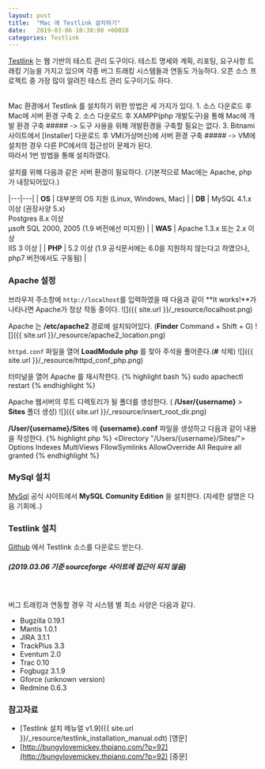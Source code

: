 ```yaml
---
layout: post
title:  "Mac 에 Testlink 설치하기"
date:   2019-03-06 10:38:00 +00010
categories: Testlink
---
```


[Testlink] 는 웹 기반의 테스트 관리 도구이다. 테스트 명세와 계획, 리포팅, 요구사항 트래킹 기능을 가지고 있으며 각종 버그 트래킹 시스템들과 연동도 가능하다.
오픈 소스 프로젝트 중 가장 많이 알려진 테스트 관리 도구이기도 하다.

<br/>
Mac 환경에서 Testlink 를 설치하기 위한 방법은 세 가지가 있다.
1. 소스 다운로드 후 Mac에 서버 환경 구축
2. 소스 다운로드 후 XAMPP(php 개발도구)을 통해 Mac에 개발 환경 구축 
##### -> 도구 사용을 위해 개발환경을 구축할 필요는 없다.
3. Bitnami 사이트에서 [Installer] 다운로드 후 VM(가상머신)에 서버 환경 구축
##### -> VM에 설치한 경우 다른 PC에서의 접근성이 문제가 된다.

<br/>
따라서 1번 방법을 통해 설치하였다.

설치를 위해 다음과 같은 서버 환경이 필요하다. (기본적으로 Mac에는 Apache, php 가 내장되어있다.) 

|---|---|
| **OS** | 대부분의 OS 지원 (Linux, Windows, Mac) |
| **DB** | MySQL 4.1.x 이상 (권장사양 5.x) <br/> Postgres 8.x 이상 <br/> μsoft SQL 2000, 2005 (1.9 버전에선 미지원) |
| **WAS** | Apache 1.3.x 또는 2.x 이상 <br/> IIS 3 이상 |
| **PHP** | 5.2 이상 (1.9 공식문서에는 6.0을 지원하지 않는다고 하였으나, php7 버전에서도 구동됨) |


### Apache 설정
브라우저 주소창에 `http://localhost`를 입력하였을 때 다음과 같이 **It works!**가 나타나면 Apache가 정상 작동 중이다.
![]({{ site.url }}/_resource/localhost.png)

Apache 는 **/etc/apache2** 경로에 설치되어있다. (**Finder** Command + Shift + G)
![]({{ site.url }}/_resource/apache2_location.png)

`httpd.conf` 파일을 열어 **LoadModule php** 를 찾아 주석을 풀어준다.(**#** 삭제)
![]({{ site.url }}/_resource/httpd_conf_php.png)

터미널을 열어 Apache 를 재시작한다.
{% highlight bash %}
sudo apachectl restart
{% endhighlight %}

Apache 웹서버의 루트 디렉토리가 될 폴더를 생성한다. ( **/User/{username}** > **Sites** 폴더 생성)
![]({{ site.url }}/_resource/insert_root_dir.png)

 **/User/{username}/Sites** 에 **{username}.conf** 파일을 생성하고 다음과 같이 내용을 작성한다.
{% highlight php %}
<Directory "/Users/{username}/Sites/">
    Options Indexes MultiViews FllowSymlinks
    AllowOverride All
    Require all granted
</Directory>
{% endhighlight %}


### MySql 설치
[MySql] 공식 사이트에서 **MySQL Comunity Edition** 을 설치한다. (자세한 설명은 다음 기회에..)


### Testlink 설치
[Github] 에서 Testlink 소스를 다운로드 받는다. 
##### (2019.03.06 기준 sourceforge 사이트에 접근이 되지 않음)

<br/><br/>
버그 트래킹과 연동할 경우 각 시스템 별 최소 사양은 다음과 같다.
- Bugzilla 0.19.1
- Mantis 1.0.1 
- JIRA 3.1.1
- TrackPlus 3.3
- Eventum 2.0
- Trac 0.10 
- Fogbugz 3.1.9 
- Gforce (unknown version)
- Redmine 0.6.3 


### 참고자료
- [Testlink 설치 메뉴얼 v1.9]({{ site.url }}/_resource/testlink_installation_manual.odt) [영문]
- [http://bungylovemickey.thpiano.com/?p=92](http://bungylovemickey.thpiano.com/?p=92) [중문]

[MySql]:https://www.mysql.com/downloads/
[Testlink]:http://testlink.org/
[Github]:https://github.com/TestLinkOpenSourceTRMS/testlink-code/tree/testlink_1_9/
[Installer]:https://bitnami.com/stack/testlink/installer
